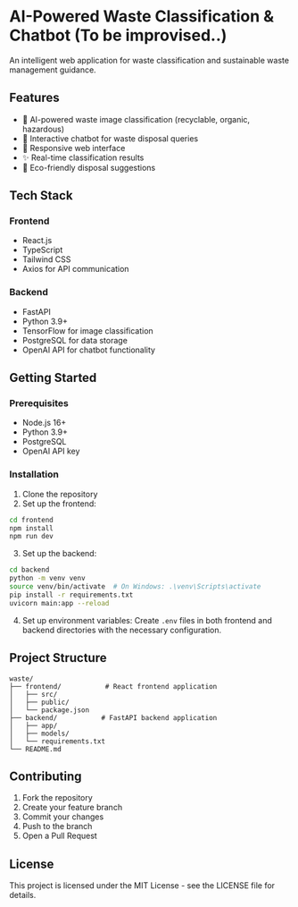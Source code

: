 # AI-Powered Waste Classification & Chatbot (To be improvised..)

An intelligent web application for waste classification and sustainable waste management guidance.

## Features

- 🤖 AI-powered waste image classification (recyclable, organic, hazardous)
- 💬 Interactive chatbot for waste disposal queries
- 📱 Responsive web interface
- ✨ Real-time classification results
- 🌱 Eco-friendly disposal suggestions

## Tech Stack

### Frontend
- React.js
- TypeScript
- Tailwind CSS
- Axios for API communication

### Backend
- FastAPI
- Python 3.9+
- TensorFlow for image classification
- PostgreSQL for data storage
- OpenAI API for chatbot functionality

## Getting Started

### Prerequisites
- Node.js 16+
- Python 3.9+
- PostgreSQL
- OpenAI API key

### Installation

1. Clone the repository
2. Set up the frontend:
```bash
cd frontend
npm install
npm run dev
```

3. Set up the backend:
```bash
cd backend
python -m venv venv
source venv/bin/activate  # On Windows: .\venv\Scripts\activate
pip install -r requirements.txt
uvicorn main:app --reload
```

4. Set up environment variables:
Create `.env` files in both frontend and backend directories with the necessary configuration.

## Project Structure

```
waste/
├── frontend/           # React frontend application
│   ├── src/
│   ├── public/
│   └── package.json
├── backend/           # FastAPI backend application
│   ├── app/
│   ├── models/
│   └── requirements.txt
└── README.md
```

## Contributing

1. Fork the repository
2. Create your feature branch
3. Commit your changes
4. Push to the branch
5. Open a Pull Request

## License

This project is licensed under the MIT License - see the LICENSE file for details. 
